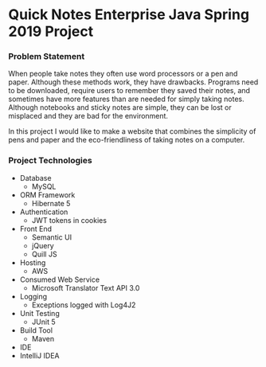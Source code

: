 # Quick Notes Enterprise Java Spring 2019 Project

### Problem Statement
When people take notes they often use word processors or a 
pen and paper. Although these methods work, they have
drawbacks. Programs need to be downloaded, require users to 
remember they saved their notes, and sometimes have more 
features than are needed for simply taking notes. Although 
notebooks and sticky notes are simple, they can be lost or 
misplaced and they are bad for the environment.

In this project I would like to make a website that combines 
the simplicity of pens and paper and the eco-friendliness of
taking notes on a computer. 

### Project Technologies

* Database
  * MySQL
* ORM Framework
  * Hibernate 5
* Authentication 
  * JWT tokens in cookies
* Front End
  * Semantic UI
  * jQuery
  * Quill JS
* Hosting
  * AWS
* Consumed Web Service
  * Microsoft Translator Text API 3.0
* Logging
  * Exceptions logged with Log4J2
* Unit Testing
  * JUnit 5
* Build Tool
  * Maven
* IDE
 * IntelliJ IDEA




